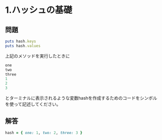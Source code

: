 # 1.ハッシュの基礎
## 問題
```Ruby
puts hash.keys
puts hash.values
```
上記のメソッドを実行したときに
```Ruby
one
two
three
1
2
3
```
とターミナルに表示されるような変数hashを作成するためのコードをシンボルを使って記述してください。
## 解答
```Ruby
hash = { one: 1, two: 2, three: 3 }
```
